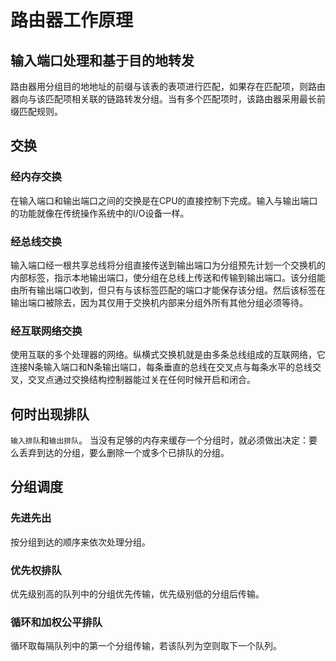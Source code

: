 # 路由器工作原理

## 输入端口处理和基于目的地转发

路由器用分组目的地地址的前缀与该表的表项进行匹配，如果存在匹配项，则路由器向与该匹配项相关联的链路转发分组。当有多个匹配项时，该路由器采用最长前缀匹配规则。

## 交换

### 经内存交换

在输入端口和输出端口之间的交换是在CPU的直接控制下完成。输入与输出端口的功能就像在传统操作系统中的I/O设备一样。

### 经总线交换

输入端口经一根共享总线将分组直接传送到输出端口为分组预先计划一个交换机的内部标签，指示本地输出端口，使分组在总线上传送和传输到输出端口。该分组能由所有输出端口收到，但只有与该标签匹配的端口才能保存该分组。然后该标签在输出端口被除去，因为其仅用于交换机内部来分组外所有其他分组必须等待。

### 经互联网络交换

使用互联的多个处理器的网络。纵横式交换机就是由多条总线组成的互联网络，它连接N条输入端口和N条输出端口，每条垂直的总线在交叉点与每条水平的总线交叉，交叉点通过交换结构控制器能过关在任何时候开启和闭合。

## 何时出现排队

`输入排队`和`输出排队`。
当没有足够的内存来缓存一个分组时，就必须做出决定：要么丢弃到达的分组，要么删除一个或多个已排队的分组。

## 分组调度

### 先进先出

按分组到达的顺序来依次处理分组。

### 优先权排队

优先级别高的队列中的分组优先传输，优先级别低的分组后传输。

### 循环和加权公平排队

循环取每隔队列中的第一个分组传输，若该队列为空则取下一个队列。
